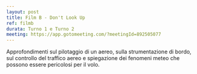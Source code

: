 ```yaml
---
layout: post
title: Film B - Don't Look Up
ref: filmb
durata: Turno 1 e Turno 2
meeting: https://app.gotomeeting.com/?meetingId=892505077
---
```


Approfondimenti sul pilotaggio di un aereo, sulla strumentazione di bordo, sul controllo del traffico aereo e spiegazione dei fenomeni meteo che possono essere pericolosi per il volo.
